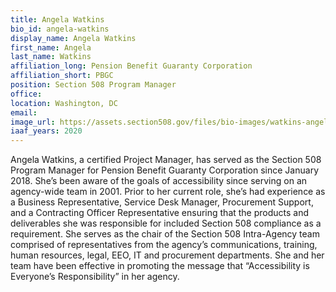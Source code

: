 ```yaml
---
title: Angela Watkins
bio_id: angela-watkins
display_name: Angela Watkins
first_name: Angela
last_name: Watkins
affiliation_long: Pension Benefit Guaranty Corporation
affiliation_short: PBGC
position: Section 508 Program Manager
office: 
location: Washington, DC
email: 
image_url: https://assets.section508.gov/files/bio-images/watkins-angela.png
iaaf_years: 2020
---
```

Angela Watkins, a certified Project Manager, has served as the Section 508 Program Manager for Pension Benefit Guaranty Corporation since January 2018. She’s been aware of the goals of accessibility since serving on an agency-wide team in 2001. Prior to her current role, she’s had experience as a Business Representative, Service Desk Manager, Procurement Support, and a Contracting Officer Representative ensuring that the products and deliverables she was responsible for included Section 508 compliance as a requirement. She serves as the chair of the Section 508 Intra-Agency team comprised of representatives from the agency’s communications, training, human resources, legal, EEO, IT and procurement departments. She and her team have been effective in promoting the message that “Accessibility is Everyone’s Responsibility” in her agency.